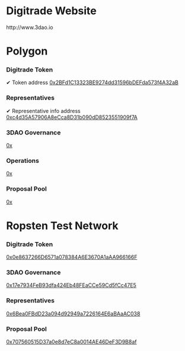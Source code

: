 <h1>Digitrade Website</h1>
http://www.3dao.io

<h1>Polygon</h1>
<h3> Digitrade Token</h3> ✔ Token address
<a href ="https://polygonscan.com/address/0x2BFd1C13323BE9274dd31596bDEFda573f4A32aB">0x2BFd1C13323BE9274dd31596bDEFda573f4A32aB</a>

<h3> Representatives</h3> ✔ Representative info address
<a href ="https://polygonscan.com/address/0x2BFd1C13323BE9274dd31596bDEFda573f4A32aB">0xc4d35A57906A8eCca8D31b090dD8523551909f7A</a>

<h3>3DAO Governance</h3>
<a href ="https://github.com/Digidao/Digitrade/blob/main/README.md">0x</a>

<h3>Operations</h3>
<a href ="https://github.com/Digidao/Digitrade/blob/main/README.md">0x</a>

<h3>Proposal Pool</h3>
<a href ="https://github.com/Digidao/Digitrade/blob/main/README.md">0x</a>



<h1>Ropsten Test Network</h1>
<h3>Digitrade Token</h3>
<a href ="https://ropsten.etherscan.io/address/0x0e8637266D6571a078384A6E3670A1aAA966166F">0x0e8637266D6571a078384A6E3670A1aAA966166F</a>

<h3>3DAO Governance</h3>
<a href ="https://ropsten.etherscan.io/address/0x17e7934FeB93dfa424Eb48FEaCCe59Cd5fCc47E5">0x17e7934FeB93dfa424Eb48FEaCCe59Cd5fCc47E5</a>

<h3>Representatives</h3>
<a href ="https://ropsten.etherscan.io/address/0x6Bea0FBdD23a094d92949a7226164E6aBAaAC038">0x6Bea0FBdD23a094d92949a7226164E6aBAaAC038</a>

<h3>Proposal Pool</h3>
<a href ="https://ropsten.etherscan.io/address/0x707560515D37a0e8d7eC8a0014AE46DeF3D9B8af">0x707560515D37a0e8d7eC8a0014AE46DeF3D9B8af</a>

<!---
Digidao/Digidao is a ✨ special ✨ repository because its `README.md` (this file) appears on your GitHub profile.
You can click the Preview link to take a look at your changes.
--->
